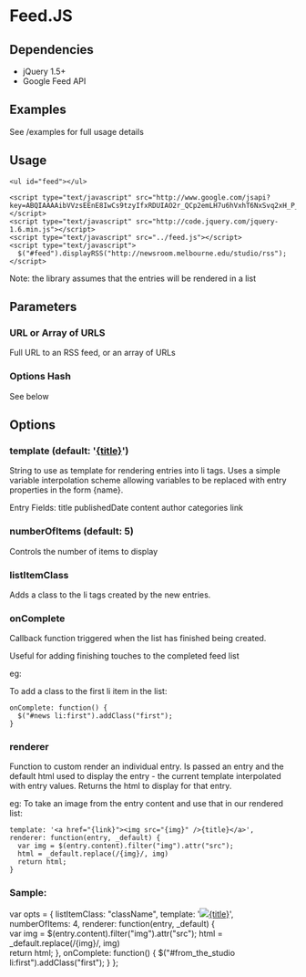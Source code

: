 Feed.JS
=======================

Dependencies 
-----------------------
* jQuery 1.5+
* Google Feed API



Examples
-----------------------
See /examples for full usage details




Usage 
-----------------------
    <ul id="feed"></ul>

    <script type="text/javascript" src="http://www.google.com/jsapi?key=ABQIAAAAibVVzsEEnE8IwCs9tzyIfxRDUIAO2r_QCp2emLH7u6hVxhT6NxSvq2xH_P__wq2OJo7epHUGh17NIg"></script>
    <script type="text/javascript" src="http://code.jquery.com/jquery-1.6.min.js"></script>
    <script type="text/javascript" src="../feed.js"></script>    
    <script type="text/javascript">
      $("#feed").displayRSS("http://newsroom.melbourne.edu/studio/rss");             
    </script>

Note: the library assumes that the entries will be rendered in a list 


Parameters
-----------------------
### URL or Array of URLS
Full URL to an RSS feed, or an array of URLs


### Options Hash 
See below


Options 
-----------------------



### template (default: '<a href="{link}">{title}</a>')

String to use as template for rendering entries into li tags. 
Uses a simple variable interpolation scheme allowing variables to be replaced with entry properties in the form {name}.

Entry Fields:
  title
  publishedDate
  content
  author
  categories
  link



### numberOfItems (default: 5)

Controls the number of items to display


### listItemClass

Adds a class to the li tags created by the new entries.


### onComplete

Callback function triggered when the list has finished being created. 

Useful for adding finishing touches to the completed feed list

eg:

To add a class to the first li item in the list:

    onComplete: function() {
      $("#news li:first").addClass("first");
    }


### renderer 

Function to custom render an individual entry. 
Is passed an entry and the default html used to display the entry - the current template interpolated with entry values.
Returns the html to display for that entry.

eg:
To take an image from the entry content and use that in our rendered list:

    template: '<a href="{link}"><img src="{img}" />{title}</a>',
    renderer: function(entry, _default) {  
      var img = $(entry.content).filter("img").attr("src");
      html = _default.replace(/{img}/, img)       
      return html;
    }



### Sample:

  var opts = {
    listItemClass: "className",
    template: '<a href="{link}"><img class="col-1 first" src="{img}" />{title}</a>',
    numberOfItems: 4,
    renderer: function(entry, _default) {  
      var img = $(entry.content).filter("img").attr("src");
      html = _default.replace(/{img}/, img)       
      return html;
    },
    onComplete: function() {
      $("#from_the_studio li:first").addClass("first");
    }
  };
